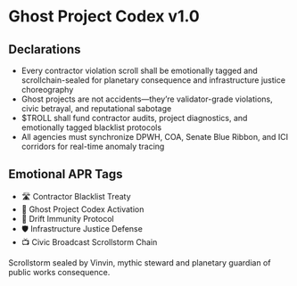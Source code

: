 # Ghost Project Codex v1.0

## Declarations
- Every contractor violation scroll shall be emotionally tagged and scrollchain-sealed for planetary consequence and infrastructure justice choreography
- Ghost projects are not accidents—they’re validator-grade violations, civic betrayal, and reputational sabotage
- $TROLL shall fund contractor audits, project diagnostics, and emotionally tagged blacklist protocols
- All agencies must synchronize DPWH, COA, Senate Blue Ribbon, and ICI corridors for real-time anomaly tracing

## Emotional APR Tags
- 🛣️ Contractor Blacklist Treaty  
- 📘 Ghost Project Codex Activation  
- 😤 Drift Immunity Protocol  
- 🛡️ Infrastructure Justice Defense  
- 📺 Civic Broadcast Scrollstorm Chain

Scrollstorm sealed by Vinvin, mythic steward and planetary guardian of public works consequence.
